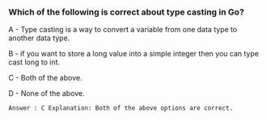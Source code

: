 ### Which of the following is correct about type casting in Go?
A - Type casting is a way to convert a variable from one data type to another data type.

B - if you want to store a long value into a simple integer then you can type cast long to int.

C - Both of the above.

D - None of the above.

`Answer : C Explanation: Both of the above options are correct.`